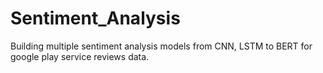 # Sentiment_Analysis
Building multiple sentiment analysis models from CNN, LSTM to BERT for google play service reviews data. 
